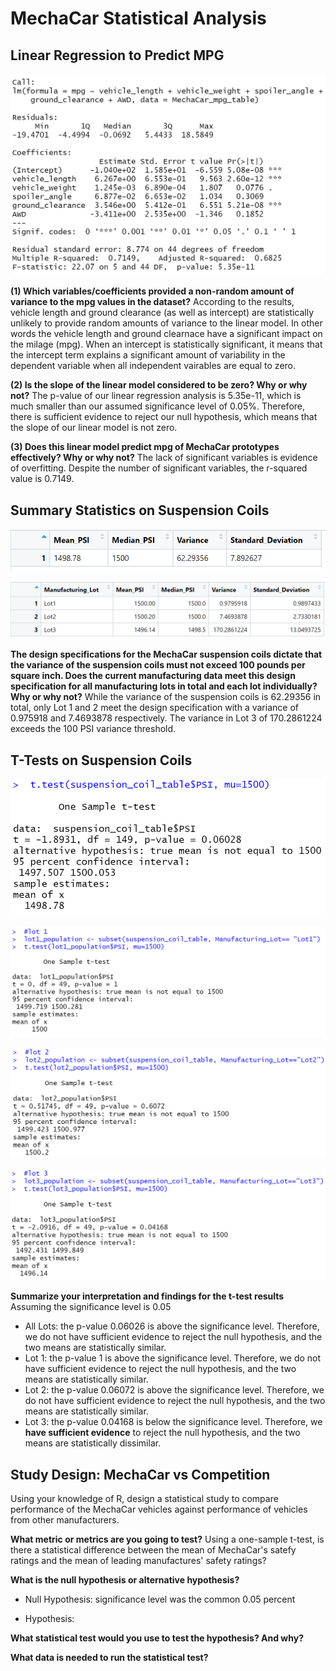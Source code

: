 # MechaCar Statistical Analysis

## Linear Regression to Predict MPG
![summary_lm_call](MechaCar_Statistical_Analysis/images/summary_lm_call.png)

**(1) Which variables/coefficients provided a non-random amount of variance to the mpg values in the dataset?**
According to the results, vehicle length and ground clearance (as well as intercept) are statistically unlikely to provide random amounts of variance to the linear model. In other words the vehicle length and ground clearnace have a significant impact on the milage (mpg). When an intercept is statistically significant, it means that the intercept term explains a significant amount of variability in the dependent variable when all independent vairables are equal to zero.


**(2) Is the slope of the linear model considered to be zero? Why or why not?**
The p-value of our linear regression analysis is 5.35e-11, which is much smaller than our assumed significance level of 0.05%. Therefore, there is sufficient evidence to reject our null hypothesis, which means that the slope of our linear model is not zero.


**(3) Does this linear model predict mpg of MechaCar prototypes effectively? Why or why not?**
The lack of significant variables is evidence of overfitting. Despite the number of significant variables, the r-squared value is 0.7149. 


## Summary Statistics on Suspension Coils
![PSI_total_summary](MechaCar_Statistical_Analysis/images/PSI_total_summary.png)

![lot_PSI_summary](MechaCar_Statistical_Analysis/images/lot_PSI_summary.png)

**The design specifications for the MechaCar suspension coils dictate that the variance of the suspension coils must not exceed 100 pounds per square inch. Does the current manufacturing data meet this design specification for all manufacturing lots in total and each lot individually? Why or why not?**
While the variance of the suspension coils is 62.29356 in total, only Lot 1 and 2 meet the design specification with a variance of 0.975918 and 7.4693878 respectively. The variance in Lot 3 of 170.2861224 exceeds the 100 PSI variance threshold.


## T-Tests on Suspension Coils
![t.test_all](MechaCar_Statistical_Analysis/images/t.test_all.png)

![t.test_lot1](MechaCar_Statistical_Analysis/images/t.test_lot1.png)

![t.test_lot2](MechaCar_Statistical_Analysis/images/t.test_lot2.png)

![t.test_lot3](MechaCar_Statistical_Analysis/images/t.test_lot3.png)

**Summarize your interpretation and findings for the t-test results**
Assuming the significance level is 0.05
* All Lots: the p-value 0.06026 is above the significance level. Therefore, we do not have sufficient evidence to reject the null hypothesis, and the two means are statistically similar.
* Lot 1: the p-value 1 is above the significance level. Therefore, we do not have sufficient evidence to reject the null hypothesis, and the two means are statistically similar.
* Lot 2: the p-value 0.06072 is above the significance level. Therefore, we do not have sufficient evidence to reject the null hypothesis, and the two means are statistically similar.
* Lot 3: the p-value 0.04168 is below the significance level. Therefore, we **have sufficient evidence** to reject the null hypothesis, and the two means are statistically dissimilar.

## Study Design: MechaCar vs Competition

Using your knowledge of R, design a statistical study to compare performance of the MechaCar vehicles against performance of vehicles from other manufacturers.

**What metric or metrics are you going to test?**
Using a one-sample t-test, is there a statistical difference between the mean of MechaCar's satefy ratings and the mean of leading manufactures' safety ratings?

**What is the null hypothesis or alternative hypothesis?**
* Null Hypothesis: significance level was the common 0.05 percent


* Hypothesis: 


**What statistical test would you use to test the hypothesis? And why?**


**What data is needed to run the statistical test?**

